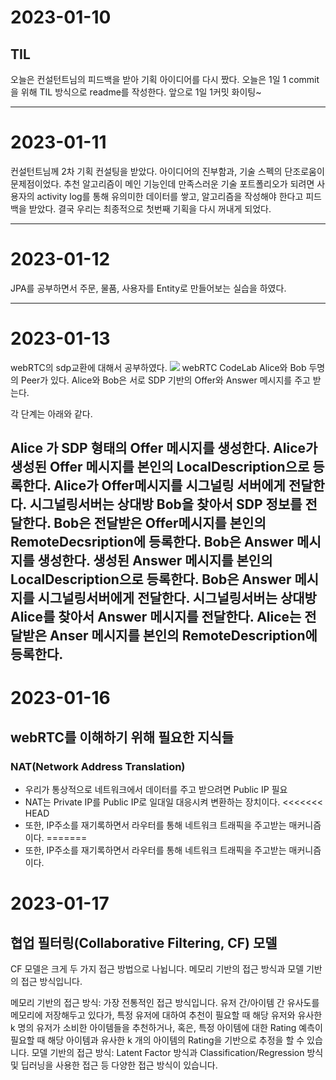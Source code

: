 # 2023-01-10

## TIL
 오늘은 컨설턴트님의 피드백을 받아 기획 아이디어를 다시 짰다. 오늘은 1일 1 commit을 위해 TIL 방식으로 readme를 작성한다. 앞으로 1일 1커밋 화이팅~ 
<!-- 필수 항목 -->

-----------------
# 2023-01-11
컨설턴트님께 2차 기획 컨설팅을 받았다. 아이디어의 진부함과, 기술 스펙의 단조로움이 문제점이었다.
추천 알고리즘이 메인 기능인데 만족스러운 기술 포트폴리오가 되려면 사용자의 activity log를 통해 유의미한 데이터를 쌓고, 알고리즘을 작성해야 한다고 피드백을 받았다. 결국 우리는 최종적으로 첫번째 기획을 다시 꺼내게 되었다.  

----------------
# 2023-01-12
JPA를 공부하면서 주문, 물품, 사용자를 Entity로 만들어보는 실습을 하였다.

-------
# 2023-01-13
webRTC의 sdp교환에 대해서 공부하였다.
<img src="https://doublems.github.io/assets/postphoto/20210720/img_3.png">
webRTC CodeLab Alice와 Bob 두명의 Peer가 있다. Alice와 Bob은 서로 SDP 기반의 Offer와 Answer 메시지를 주고 받는다.

각 단계는 아래와 같다.

Alice 가 SDP 형태의 Offer 메시지를 생성한다.
Alice가 생성된 Offer 메시지를 본인의 LocalDescription으로 등록한다.
Alice가 Offer메시지를 시그널링 서버에게 전달한다.
시그널링서버는 상대방 Bob을 찾아서 SDP 정보를 전달한다.
Bob은 전달받은 Offer메시지를 본인의 RemoteDecsription에 등록한다.
Bob은 Answer 메시지를 생성한다.
생성된 Answer 메시지를 본인의 LocalDescription으로 등록한다.
Bob은 Answer 메시지를 시그널링서버에게 전달한다.
시그널링서버는 상대방 Alice를 찾아서 Answer 메시지를 전달한다.
Alice는 전달받은 Anser 메시지를 본인의 RemoteDescription에 등록한다.
-------
# 2023-01-16
## webRTC를 이해하기 위해 필요한 지식들
### NAT(Network Address Translation)
- 우리가 통상적으로 네트워크에서 데이터를 주고 받으려면 Public IP 필요
- NAT는 Private IP를 Public IP로 일대일 대응시켜 변환하는 장치이다.
<<<<<<< HEAD
- 또한, IP주소를 재기록하면서 라우터를 통해 네트워크 트래픽을 주고받는 매커니즘이다.
=======
- 또한, IP주소를 재기록하면서 라우터를 통해 네트워크 트래픽을 주고받는 매커니즘이다.
# 2023-01-17
## 협업 필터링(Collaborative Filtering, CF) 모델


CF 모델은 크게 두 가지 접근 방법으로 나뉩니다. 메모리 기반의 접근 방식과 모델 기반의 접근 방식입니다.

메모리 기반의 접근 방식: 가장 전통적인 접근 방식입니다. 유저 간/아이템 간 유사도를 메모리에 저장해두고 있다가, 특정 유저에 대하여 추천이 필요할 때 해당 유저와 유사한 k 명의 유저가 소비한 아이템들을 추천하거나, 혹은, 특정 아이템에 대한 Rating 예측이 필요할 때 해당 아이템과 유사한 k 개의 아이템의 Rating을 기반으로 추정을 할 수 있습니다.
모델 기반의 접근 방식: Latent Factor 방식과 Classification/Regression 방식 및 딥러닝을 사용한 접근 등 다양한 접근 방식이 있습니다. 
